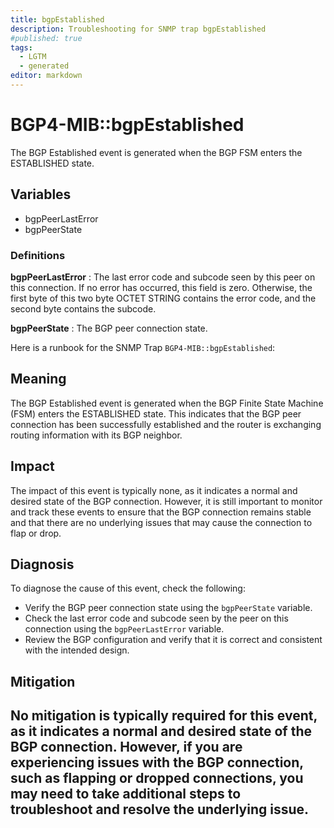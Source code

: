 ```yaml
---
title: bgpEstablished
description: Troubleshooting for SNMP trap bgpEstablished
#published: true
tags:
  - LGTM
  - generated
editor: markdown
---
```


# BGP4-MIB::bgpEstablished 

The BGP Established event is generated when
the BGP FSM enters the ESTABLISHED state. 


## Variables


  - bgpPeerLastError
  - bgpPeerState 

### Definitions 


**bgpPeerLastError** 
: The last error code and subcode seen by this
peer on this connection.  If no error has
occurred, this field is zero.  Otherwise, the
first byte of this two byte OCTET STRING
contains the error code, and the second byte
contains the subcode. 

**bgpPeerState** 
: The BGP peer connection state. 


Here is a runbook for the SNMP Trap `BGP4-MIB::bgpEstablished`:

## Meaning

The BGP Established event is generated when the BGP Finite State Machine (FSM) enters the ESTABLISHED state. This indicates that the BGP peer connection has been successfully established and the router is exchanging routing information with its BGP neighbor.

## Impact

The impact of this event is typically none, as it indicates a normal and desired state of the BGP connection. However, it is still important to monitor and track these events to ensure that the BGP connection remains stable and that there are no underlying issues that may cause the connection to flap or drop.

## Diagnosis

To diagnose the cause of this event, check the following:

* Verify the BGP peer connection state using the `bgpPeerState` variable.
* Check the last error code and subcode seen by the peer on this connection using the `bgpPeerLastError` variable.
* Review the BGP configuration and verify that it is correct and consistent with the intended design.

## Mitigation

No mitigation is typically required for this event, as it indicates a normal and desired state of the BGP connection. However, if you are experiencing issues with the BGP connection, such as flapping or dropped connections, you may need to take additional steps to troubleshoot and resolve the underlying issue.
---




